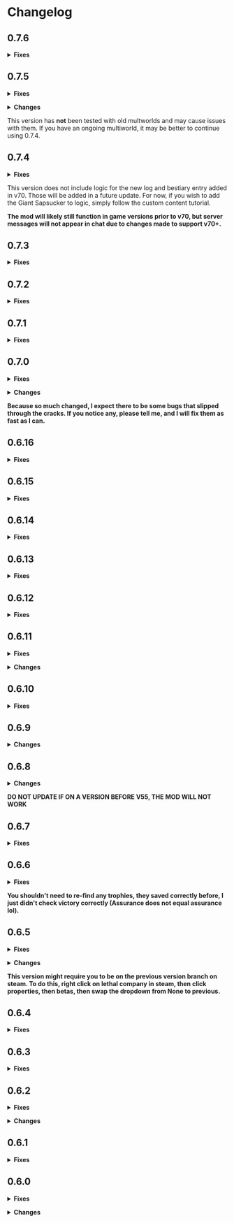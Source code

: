 # Changelog

## 0.7.6
**<details><summary>Fixes</summary>**
* actually made LethalLevelLoader a dependency
* changed log levels to use better practices and filter what users see
* fixed 'scrap' and 'tracker' commands not working in some cases
* fixed instances of monsters showing NaN rarity in the logic string
* the logic string now includes custom apparatuses for each moon instead of just Ap Apparatus - Custom
* fixed the logic string outputting incorrectly for in regions that use commas in place of decimal points
* custom ap apparatuses once again send checks
* fixed moon difficulty calculation always using a cost of 0
* fixed cruiser (and other vehicles) not appearing in the shop
</details>

## 0.7.5
**<details><summary>Fixes</summary>**
* the log entries on Assurance and Experimentation now have correct names
* fixed an issue where the Adamance apparatus name didn't match the scrap check (apparently there are two apparatuses and one replaces the other?)
* the (kitchen) knife location is no longer impossible to complete
* fixed (most) custom moons with nonstandard names costing money
* the game *should* no longer crash on close when the user enters invalid connection info
* LethalLevelLoader is now correctly listed as a dependency
</details>

**<details><summary>Changes</summary>**
* custom ap apparatuses now include the moon's name in the scan node text
* the two new logs on Adamance and Artifice are now part of logic, as well as the sapsucker and sapsucker egg
* now uses the latest stable version of Archipelago.MultiClient.Net (6.6.1.0)
</details>

This version has **not** been tested with old multworlds and may cause issues with them. If you have an ongoing multiworld, it may be better to continue using 0.7.4.

## 0.7.4
**<details><summary>Fixes</summary>**
* fixed an issue with server messages not displaying in v70+
* Fixed an issue that prevented unlocked moons from becoming free. This fix was present in 0.7.2 but (accidentally?) reverted in 0.7.3
* fixed two issues that prevented trophies from being marked as found in some cases, and added a log message when victory should be achieved
    * this will not fix multiworlds that have already run into the issue, but it shouldn't happen in future worlds
* hid some log spam and fixed an issue that spammed errors when orbiting the company moon
* connections with no password now save the password as an empty string (ES3 cannot serialize objects of null value)
    * Ongoing saves will fail to auto-connect to the multiworld the *first* time you load into them. Simply go through the connection process again and you'll be good-to-go.
</details>

This version does not include logic for the new log and bestiary entry added in v70. Those will be added in a future update. For now, if you wish to add the Giant Sapsucker to logic, simply follow the custom content tutorial.

**The mod will likely still function in game versions prior to v70, but server messages will not appear in chat due to changes made to support v70+.**

## 0.7.3
**<details><summary>Fixes</summary>**
* Fixed modify scrap spawns not spawning any scrap
* Hopefully made deathlink more random, and only kill one person
* Updated the readme to have the correct instructions to add custom content
* (Hopefully) fixed more issues with moon names in custom content
</details>

## 0.7.2
**<details><summary>Fixes</summary>**
* fixed unlocked moons costing credits to visit
</details>

## 0.7.1
**<details><summary>Fixes</summary>**
* Fixed a few bugs related to scrapsanity and trophies
</details>

## 0.7.0
**<details><summary>Fixes</summary>**
* Multiplayer will no longer break after leaving/rejoining a save
* Days left will no longer infinitely go up
* Dying from a death link will no longer cause another one
* AP Apparatus - Custom should now give out the correct check when brought back to the ship
* Vain Shroud has been removed
* One word custom moons will no longer have a blank name
* Custom and new scrap should now send the right check
</details>

**<details><summary>Changes</summary>**
* Added the config terminal command(can be used even when not connected to the multiworld!)
    * When used with no arguments, will show the current value of all the config options, as well as possible values
    * Can be used with two arguments, the setting name and the value.
        * sendapchat - will enable/disable the sending of LC chat messages to archipelago
        * recapchat - will enable/disable the printing of archipelago messages in the LC chat
        * maxchat - will change the maximum amount of characters a single chat message can use
        * recfiller - the big one, will enable/disable filler items automatically activating
* Added the apfiller terminal command
    * Can be used without arguments to show how many of each filler item you've received, as well as how many are queued up.
    * If recfiller is false, you can use apfiller with one argument to activate a queued filler item
* Added a way to allow you to use multiple custom content lethal company worlds in the same multiworld, explained further in the readme
* Renamed all moons to include their number, commands and yaml options that use moon names won't need to change because they look to see if what you entered is contained in any moon name. Since exp is contained in 41 Experimentation, exp would be all you need to enter.
</details>

**Because so much changed, I expect there to be some bugs that slipped through the cracks. If you notice any, please tell me, and I will fix them as fast as I can.**

## 0.6.16
**<details><summary>Fixes</summary>**
* multiplayer finally works
</details>

## 0.6.15
**<details><summary>Fixes</summary>**
* clients can now properly connect to the multiworld
</details>

## 0.6.14
**<details><summary>Fixes</summary>**
* fixed tulip snake odds
</details>

## 0.6.13
**<details><summary>Fixes</summary>**
* fixed bug where players other than the host wouldn't automatically join the multiworld
* fixed bug where AP chat only showed for the host
* fixed bug where items would sometimes unlock but still cost an insane price
* added the ability to search for scrap with the scrap command, now it works with both scrap and moons
</details>

## 0.6.12
**<details><summary>Fixes</summary>**
* fixed store items not having the correct price after being unlocked
</details>

## 0.6.11
**<details><summary>Fixes</summary>**
* Fixed issues with using old apworlds
* Fixed terminal showing scrapsanity checks when scrapsanity was off
* Fixed terminal not closing when it was still locked
* Scrap progress will no longer show on the progress screen if scrapsanity is disabled.
* The scrap command will now show whether or not you found certain scrap and whether or not certain scrap are in logic if scrapsanity is enabled, otherwise it will show the same as before
</details>

**<details><summary>Changes</summary>**
* Added v60 content and removed kidnapper fox checks
</details>

## 0.6.10
**<details><summary>Fixes</summary>**
* fixed AP Apparatus scrapsanity checks not being marked as complete when the apparatus is collected
</details>

## 0.6.9
**<details><summary>Changes</summary>**
* kidnapper fox and vain shroud scans are now in logic
* various bug fixes
</details>

## 0.6.8
**<details><summary>Changes</summary>**
* Added v56 content
</details>

**DO NOT UPDATE IF ON A VERSION BEFORE V55, THE MOD WILL NOT WORK**

## 0.6.7
**<details><summary>Fixes</summary>**
* made the mod compatible with the broken slot data from an old version
</details>

## 0.6.6
**<details><summary>Fixes</summary>**
* updated multiclient to the most recent version, fixing the bug where items couldn't be received
* fixed issues with trophy mode victory conditions not triggering
* progress command now shows trophy mode progress
</details>

**You shouldn't need to re-find any trophies, they saved correctly before, I just didn't check victory correctly (Assurance does not equal assurance lol).**

## 0.6.5
**<details><summary>Fixes</summary>**
* Hopefully added full compatibility to pre 0.6.0 multiworlds(if they still don't work, downgrade to 0.5.21)
</details>

**<details><summary>Changes</summary>**
* Added three new terminal commands:
    * progress: shows your progress in all check categories, as well as your progress towards your goal condition
    * scrap [moon]: shows all scrap accessible on the moon, useful for seeing where scrap is for modify scrap spawns
    * hints: shows all hints in your game, tells you if they are reachable or not yet
* Modified some things to make recovery easier if checks are skipped
</details>

**This version might require you to be on the previous version branch on steam. To do this, right click on lethal company in steam, then click properties, then betas, then swap the dropdown from None to previous.**

## 0.6.4
**<details><summary>Fixes</summary>**
* locked moons are correctly hidden
* embrion and artifice are no longer hidden on the moons screen if they are unlocked
* artifice apparatus now spawns correctly
* (hopefully) added support for pre 0.6.0 apworlds
</details>

## 0.6.3
**<details><summary>Fixes</summary>**
* temporary fix for the mod just deciding to stop creating the items and locations late into a multiworld
</details>

## 0.6.2
**<details><summary>Fixes</summary>**
* Hopefully fixed lag spikes that happened every 5 seconds late game
</details>

**<details><summary>Changes</summary>**
* Added new /resync command that will refresh all received items in case they desync. This used to be done once every five seconds, which was what caused the lag, but due to some changes shouldn't be required anymore.
</details>

## 0.6.1
**<details><summary>Fixes</summary>**
* Trophy mode now should work with custom moons
* Fixed the bug where the game would freeze when attempting to close, needing to be force closed
</details>

## 0.6.0
**<details><summary>Fixes</summary>**
* fixed bug with the mod not realizing it was connected when it autoconnected you
* fixed some scattered bugs
</details>

**<details><summary>Changes</summary>**
* the mod now disconnects from the multiworld after leaving a save file
* updated tracker command to use the new settings
* added GetGameLogicString() function for adding custom content(check the github readme for more info)
* added new v50 content
</details>
